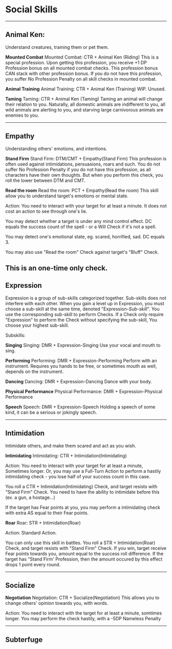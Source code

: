 # Social Skills
---

## Animal Ken:
Understand creatures, training them or pet them.

**Mounted Combat**
Mounted Combat: CTR + Animal Ken (Riding)
This is a special profession. Upon getting this profession, you receive +1 DP Profession bonus on all mounted combat checks. This profession bonus CAN stack with other profession bonus.
If you do not have this profession, you suffer No Profession Penalty on all skill checks in mounted combat. 

**Animal Training**
Animal Training: CTR + Animal Ken (Training)
WIP. Unused.

**Taming**
Taming: CTR + Animal Ken (Taming)
Taming an animal will change their relation to you.
Naturally, all domestic animals are indifferent to you, all wild animals are alerting to you, and starving large carnivorous animals are enemies to you. 

---

## Empathy
Understanding others' emotions, and intentions.

**Stand Firm**
Stand Firm: DTM/CMT + Empathy(Stand Firm)
This profession is often used against intimidations, persuasions, roars and such. You do not suffer No Profession Penalty if you do not have this profession, as all characters have their own thoughts. But when you perform this check, you roll the lower between DTM and CMT.

**Read the room**
Read the room: PCT + Empathy(Read the room)
This skill allow you to understand target's emotions or mental state.

Action: You need to interact with your target for at least a minute. It does not cost an action to see through one's lie.

You may detect whether a target is under any mind control effect. DC equals the success count of the spell - or a Will Check if it's not a spell.

You may detect one's emotional state, eg. scared, horrified, sad. DC equals 3.

You may also use "Read the room" Check against target's "Bluff" Check.

This is an one-time only check.
---

## Expression

Expression is a group of sub-skills categorized together. Sub-skills does not interfere with each other.
When you gain a level up in Expression, you must choose a sub-skill at the same time, denoted "Expression-*Sub-skill*". You use the corresponding sub-skill to perform Checks.
If a Check only require "Expression" to perform the Check without specifying the sub-skill, You choose your highest sub-skill.  

Subskills:

**Singing**
Singing: DMR + Expression-Singing
Use your vocal and mouth to sing.

**Performing**
Performing: DMR + Expression-Performing
Perform with an instrument. Requires you hands to be free, or sometimes mouth as well, depends on the instrument.

**Dancing**
Dancing: DMR + Expression-Dancing
Dance with your body.

**Physical Performance**
Physical Performance: DMR + Expression-Physical Performance


**Speech**
Speech: DMR + Expression-Speech
Holding a speech of some kind, it can be a serious or jokingly speech.

---

## Intimidation
Intimidate others, and make them scared and act as you wish.

**Intimidating**
Intimidating: CTR + Intimidation(Intimidating)

Action: You need to interact with your target for at least a minute, Sometimes longer. Or, you may use a Full-Turn Action to perform a hastily intimidating check - you lose half of your success count in this case.

You roll a CTR + Intimidation(Intimidating) Check, and target resists with "Stand Firm" Check. You need to have the ability to intimidate before this (ex. a gun, a hostage...)

If the target has Fear points at you, you may perform a intimidating check with extra AS equal to their Fear points.

**Roar**
Roar: STR + Intimidation(Roar)

Action: Standard Action.

You can only use this skill in battles. You roll a STR + Intimidation(Roar) Check, and target resists with "Stand Firm" Check. If you win, 
target receive Fear points towards you, amount equal to the success roll difference. 
If the target has "Stand Firm' Profession, then the amount occured by this effect drops 1 point every round.

---

## Socialize

**Negotiation**
Negotiation: CTR + Socialize(Negotiation)
This allows you to change others' opinion towards you, with words.

Action: You need to interact with the target for at least a minute, somtimes longer. You may perform the check hastily, with a -5DP Nameless Penalty



---

## Subterfuge